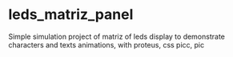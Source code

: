 leds_matriz_panel
=================

Simple simulation project of matriz of leds display to demonstrate characters and texts animations, with proteus, css picc, pic
